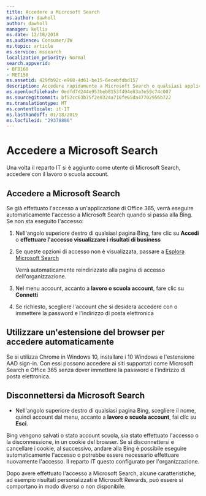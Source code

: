 ```yaml
---
title: Accedere a Microsoft Search
ms.author: dawholl
author: dawholl
manager: kellis
ms.date: 12/18/2018
ms.audience: Consumer/IW
ms.topic: article
ms.service: mssearch
localization_priority: Normal
search.appverid:
- BFB160
- MET150
ms.assetid: 429fb92c-e968-4d61-be15-6ecebfdbd157
description: Accedere rapidamente a Microsoft Search o qualsiasi applicazione di Office 365 con un account di lavoro o della scuola
ms.openlocfilehash: 0edfd7d244e953beb8153f494e83a3e59c74c007
ms.sourcegitcommit: bf52cc63b75f2e0324a716fe65da47702956b722
ms.translationtype: MT
ms.contentlocale: it-IT
ms.lasthandoff: 01/18/2019
ms.locfileid: "29378886"
---
```

# <a name="sign-in-to-microsoft-search"></a>Accedere a Microsoft Search

Una volta il reparto IT si è aggiunto come utente di Microsoft Search, accedere con il lavoro o scuola account.
  
## <a name="sign-in-to-microsoft-search"></a>Accedere a Microsoft Search

Se già effettuato l'accesso a un'applicazione di Office 365, verrà eseguire automaticamente l'accesso a Microsoft Search quando si passa alla Bing. Se non sta eseguito l'accesso:
  
1. Nell'angolo superiore destro di qualsiasi pagina Bing, fare clic su **Accedi** o **effettuare l'accesso visualizzare i risultati di business**
    
2. Se queste opzioni di accesso non è visualizzata, passare a [Esplora Microsoft Search](https://www.bing.com/business/explore)
    
    Verrà automaticamente reindirizzato alla pagina di accesso dell'organizzazione.
    
3. Nel menu account, accanto a **lavoro o scuola account**, fare clic su **Connetti**
    
4. Se richiesto, scegliere l'account che si desidera accedere con o immettere la password e l'indirizzo di posta elettronica
    
## <a name="use-a-browser-extension-to-sign-in-automatically"></a>Utilizzare un'estensione del browser per accedere automaticamente

Se si utilizza Chrome in Windows 10, installare i 10 Windows e l'estensione AAD sign-in. Con essi possono accedere ai siti supportati come Microsoft Search e Office 365 senza dover immettere la password e l'indirizzo di posta elettronica.
  
## <a name="sign-out-of-microsoft-search"></a>Disconnettersi da Microsoft Search

- Nell'angolo superiore destro di qualsiasi pagina Bing, scegliere il nome, quindi account dal menu, accanto a **lavoro o scuola account**, fai clic su **Esci**.
    
Bing vengono salvati o stato account scuola, sia stato effettuato l'accesso o la disconnessione, in un cookie del browser. Se si disconnettersi e cancellare i cookie, al successivo, andare alla Bing è possibile eseguire automaticamente l'accesso o potrebbe essere necessario effettuare nuovamente l'accesso. Il reparto IT questo configurato per l'organizzazione.
  
Dopo avere effettuato l'accesso a Microsoft Search, alcune caratteristiche, ad esempio risultati personalizzati e Microsoft Rewards, può essere si comportano in modo diverso o non disponibile.

  

